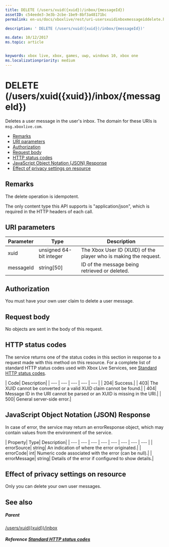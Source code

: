 ```yaml
---
title: DELETE (/users/xuid({xuid})/inbox/{messageId})
assetID: c54eede3-3e3b-2cbe-1be9-8bf3a48171bc
permalink: en-us/docs/xboxlive/rest/uri-usersxuidinboxmessageiddelete.html

description: ' DELETE (/users/xuid({xuid})/inbox/{messageId})'

ms.date: 10/12/2017
ms.topic: article


keywords: xbox live, xbox, games, uwp, windows 10, xbox one
ms.localizationpriority: medium
---
```



# DELETE (/users/xuid({xuid})/inbox/{messageId})
Deletes a user message in the user's inbox. 
The domain for these URIs is `msg.xboxlive.com`.
 
  * [Remarks](#ID4EV)
  * [URI parameters](#ID4ECB)
  * [Authorization](#ID4EPB)
  * [Request body](#ID4E1B)
  * [HTTP status codes](#ID4EHC)
  * [JavaScript Object Notation (JSON) Response](#ID4EAE)
  * [Effect of privacy settings on resource](#ID4EYF)
 
<a id="ID4EV"></a>

 
## Remarks 
 
The delete operation is idempotent.
 
The only content type this API supports is "application/json", which is required in the HTTP headers of each call. 
  
<a id="ID4ECB"></a>

 
## URI parameters 
 
| Parameter| Type| Description| 
| --- | --- | --- | 
| xuid | unsigned 64-bit integer | The Xbox User ID (XUID) of the player who is making the request. | 
| messageId | string[50] | ID of the message being retrieved or deleted. | 
  
<a id="ID4EPB"></a>

 
## Authorization 
 
You must have your own user claim to delete a user message.
  
<a id="ID4E1B"></a>

 
## Request body 
 
No objects are sent in the body of this request.
  
<a id="ID4EHC"></a>

 
## HTTP status codes 
 
The service returns one of the status codes in this section in response to a request made with this method on this resource. For a complete list of standard HTTP status codes used with Xbox Live Services, see [Standard HTTP status codes](../../additional/httpstatuscodes.md).
 
| Code| Description| 
| --- | --- | --- | --- | --- | 
| 204| Success.| 
| 403| The XUID cannot be converted or a valid XUID claim cannot be found.| 
| 404| Message ID in the URI cannot be parsed or an XUID is missing in the URI.| 
| 500| General server-side error.| 
  
<a id="ID4EAE"></a>

 
## JavaScript Object Notation (JSON) Response 
 
In case of error, the service may return an errorResponse object, which may contain values from the environment of the service.
 
| Property| Type| Description| 
| --- | --- | --- | --- | --- | --- | --- | --- | 
| errorSource| string| An indication of where the error originated.| 
| errorCode| int| Numeric code associated with the error (can be null).| 
| errorMessage| string| Details of the error if configured to show details.| 
  
<a id="ID4EYF"></a>

 
## Effect of privacy settings on resource 
 
Only you can delete your own user messages. 
  
<a id="ID4EDG"></a>

 
## See also
 
<a id="ID4EFG"></a>

 
##### Parent  

[/users/xuid({xuid})/inbox](uri-usersxuidinbox.md)

  
<a id="ID4ETG"></a>

 
##### Reference  [Standard HTTP status codes](../../additional/httpstatuscodes.md)

   